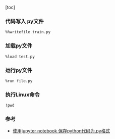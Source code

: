 [toc]

### 代码写入 py文件

```
%%writefile train.py
```

### 加载py文件

```
%load test.py 
```

### 运行py文件

```
%run file.py 
```

### 执行Linux命令

```
!pwd
```



### 参考

- [使用jupyter notebook 保存python代码为.py格式](https://blog.csdn.net/lens___/article/details/84373341)